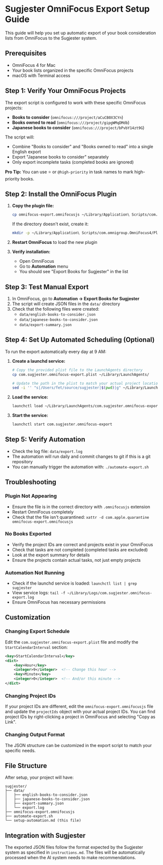 # Sugjester OmniFocus Export Setup Guide

This guide will help you set up automatic export of your book consideration lists from OmniFocus to the Sugjester system.

## Prerequisites

- OmniFocus 4 for Mac
- Your book lists organized in the specific OmniFocus projects 
- macOS with Terminal access

## Step 1: Verify Your OmniFocus Projects

The export script is configured to work with these specific OmniFocus projects:

- **Books to consider** (`omnifocus:///project/aCuCB0X3CYn`)
- **Books owned to read** (`omnifocus:///project/gipgWMqDMdb`)  
- **Japanese books to consider** (`omnifocus:///project/bPvbY14zt9G`)

The script will:
- Combine "Books to consider" and "Books owned to read" into a single English export
- Export "Japanese books to consider" separately
- Only export incomplete tasks (completed books are ignored)

**Pro Tip:** You can use ⭐️ or `@high-priority` in task names to mark high-priority books.

## Step 2: Install the OmniFocus Plugin

1. **Copy the plugin file:**
   ```bash
   cp omnifocus-export.omnifocusjs ~/Library/Application\ Scripts/com.omnigroup.OmniFocus4/Plug-Ins/
   ```

   If the directory doesn't exist, create it:
   ```bash
   mkdir -p ~/Library/Application\ Scripts/com.omnigroup.OmniFocus4/Plug-Ins/
   ```

2. **Restart OmniFocus** to load the new plugin

3. **Verify installation:**
   - Open OmniFocus
   - Go to **Automation** menu
   - You should see "Export Books for Sugjester" in the list

## Step 3: Test Manual Export

1. In OmniFocus, go to **Automation → Export Books for Sugjester**
2. The script will create JSON files in the `data/` directory
3. Check that the following files were created:
   - `data/english-books-to-consider.json`
   - `data/japanese-books-to-consider.json`
   - `data/export-summary.json`

## Step 4: Set Up Automated Scheduling (Optional)

To run the export automatically every day at 9 AM:

1. **Create a launchd service:**
   ```bash
   # Copy the provided plist file to the LaunchAgents directory
   cp com.sugjester.omnifocus-export.plist ~/Library/LaunchAgents/
   
   # Update the path in the plist to match your actual project location
   sed -i '' "s|/Users/fet/source/sugjester|$(pwd)|g" ~/Library/LaunchAgents/com.sugjester.omnifocus-export.plist
   ```

2. **Load the service:**
   ```bash
   launchctl load ~/Library/LaunchAgents/com.sugjester.omnifocus-export.plist
   ```

3. **Start the service:**
   ```bash
   launchctl start com.sugjester.omnifocus-export
   ```

## Step 5: Verify Automation

- Check the log file: `data/export.log`
- The automation will run daily and commit changes to git if this is a git repository
- You can manually trigger the automation with: `./automate-export.sh`

## Troubleshooting

### Plugin Not Appearing
- Ensure the file is in the correct directory with `.omnifocusjs` extension
- Restart OmniFocus completely
- Check that the file isn't quarantined: `xattr -d com.apple.quarantine omnifocus-export.omnifocusjs`

### No Books Exported
- Verify the project IDs are correct and projects exist in your OmniFocus
- Check that tasks are not completed (completed tasks are excluded)
- Look at the export summary for details
- Ensure the projects contain actual tasks, not just empty projects

### Automation Not Running
- Check if the launchd service is loaded: `launchctl list | grep sugjester`
- View service logs: `tail -f ~/Library/Logs/com.sugjester.omnifocus-export.log`
- Ensure OmniFocus has necessary permissions

## Customization

### Changing Export Schedule
Edit the `com.sugjester.omnifocus-export.plist` file and modify the `StartCalendarInterval` section:

```xml
<key>StartCalendarInterval</key>
<dict>
    <key>Hour</key>
    <integer>9</integer>  <!-- Change this hour -->
    <key>Minute</key>
    <integer>0</integer>  <!-- And/or this minute -->
</dict>
```

### Changing Project IDs
If your project IDs are different, edit the `omnifocus-export.omnifocusjs` file and update the `projectIds` object with your actual project IDs. You can find project IDs by right-clicking a project in OmniFocus and selecting "Copy as Link".

### Changing Output Format
The JSON structure can be customized in the export script to match your specific needs.

## File Structure

After setup, your project will have:
```
sugjester/
├── data/
│   ├── english-books-to-consider.json
│   ├── japanese-books-to-consider.json
│   ├── export-summary.json
│   └── export.log
├── omnifocus-export.omnifocusjs
├── automate-export.sh
└── setup-automation.md (this file)
```

## Integration with Sugjester

The exported JSON files follow the format expected by the Sugjester system as specified in `instructions.md`. The files will be automatically processed when the AI system needs to make recommendations.
